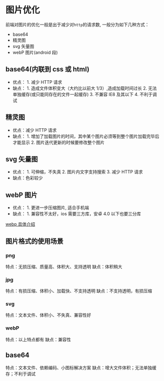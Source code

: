 # 图片优化

前端对图片的优化一般是出于减少对`http`的请求数, 一般分为如下几种方式：

-   base64
-   精灵图
-   svg 矢量图
-   webP 图片(android 段)

## base64(内联到 css 或 html)

-   优点： 1. 减少 HTTP 请求
-   缺点： 1. 造成文件体积变大（大约比以前大 1/3）,造成加载时间过长 2. 无法单独缓存(或只能同存在的文件一起缓存) 3. 不兼容 IE8 及其以下 4. 不利于调试

## 精灵图

-   优点：减少 HTTP 请求
-   缺点： 1. 增加了加载图片的时间，其中某个图片必须等到整个图片加载完毕后才能显示 2. 图片迭代更新的时候要修改整个图片

## svg 矢量图

-   优点： 1. 可伸缩，不失真 2. 图片内文字支持搜索 3. 减少 HTTP 请求
-   缺点：色彩较少

## webP 图片

-   优点： 1. 更进一步压缩图片, 适合手机端
-   缺点： 1. 兼容性不太好，ios 需要三方库，安卓 4.0 以下也要三分库

[webp 具体介绍](./webp/README.md)

## 图片格式的使用场景

### png

特点：无损压缩、质量高、体积大、支持透明
缺点：体积稍大

### jpg

特点：有损压缩、体积小、加载快、不支持透明
缺点：不支持透明，有损压缩

### svg

特点：文本文件、体积小、不失真、兼容性好

### webP

特点：以上特点都有
缺点：兼容性

## base64

特点：文本文件、依赖编码、小图标解决方案
缺点：增大文件体积；无法单独缓存；不利于调试
